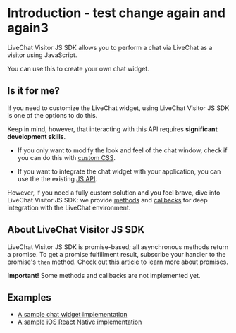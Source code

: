 # Introduction - test change again and again3

LiveChat Visitor JS SDK allows you to perform a chat via LiveChat as a visitor using JavaScript. 

You can use this to create your own chat widget.

## Is it for me?

If you need to customize the LiveChat widget, using LiveChat Visitor JS SDK is one of the options to do this.

Keep in mind, however, that interacting with this API requires **significant development skills**. 

* If you only want to modify the look and feel of the chat window, check if you can do this with [custom CSS](https://www.livechatinc.com/kb/customize-your-chat-window-with-css/).

* If you want to integrate the chat widget with your application, you can use the the existing [JS API](https://docs.livechatinc.com/js-api/).

However, if you  need a fully custom solution and you feel brave, dive into LiveChat Visitor JS SDK: we provide [methods](#methods) and [callbacks](#callbacks) for deep integration with the LiveChat environment.

## About LiveChat Visitor JS SDK

LiveChat Visitor JS SDK is promise-based; all asynchronous methods return a promise. To get a promise fulfillment result, subscribe your handler to the promise's `then` method. Check out [this article](https://developer.mozilla.org/pl/docs/Web/JavaScript/Reference/Global_Objects/Promise) to learn more about promises.

**Important!** Some methods and callbacks are not implemented yet. 

## Examples

- [A sample chat widget implementation](https://glitch.com/#!/project/livechat-sample-chat-widget)
- [A sample iOS React Native implementation](https://github.com/livechat/chat-window-react-native-example)
